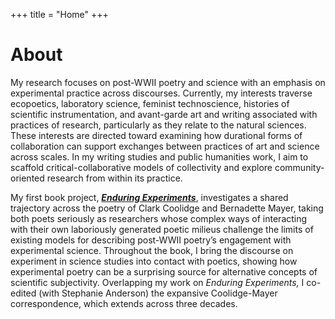 +++
title = "Home"
+++

# About 

My research focuses on post-WWII poetry and science with an emphasis on experimental practice across discourses. Currently, my interests traverse ecopoetics, laboratory science, feminist technoscience, histories of scientific instrumentation, and avant-garde art and writing associated with practices of research, particularly as they relate to the natural sciences. These interests are directed toward examining how durational forms of collaboration can support exchanges between practices of art and science across scales. In my writing studies and public humanities work, I aim to scaffold critical-collaborative models of collectivity and explore community-oriented research from within its practice.

My first book project, [***Enduring Experiments***](/books), investigates a shared trajectory across the poetry of Clark Coolidge and Bernadette Mayer, taking both poets seriously as researchers whose complex ways of interacting with their own laboriously generated poetic milieus challenge the limits of existing models for describing post-WWII poetry’s engagement with experimental science. Throughout the book, I bring the discourse on experiment in science studies into contact with poetics, showing how experimental poetry can be a surprising source for alternative concepts of scientific subjectivity. Overlapping my work on *Enduring Experiments,* I co-edited (with Stephanie Anderson) the expansive Coolidge-Mayer correspondence, which extends across three decades.